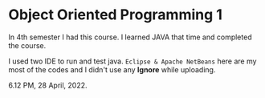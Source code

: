 # Object Oriented Programming 1
In 4th semester I had this course. I learned JAVA that time and completed the course. 

I used two IDE to run and test java.
```Eclipse & Apache NetBeans```
               here are my most of the codes and I didn't use any **Ignore** while uploading.

6.12 PM, 28 April, 2022.
